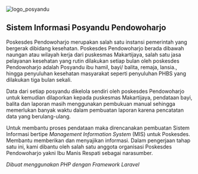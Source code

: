 ![logo_posyandu](https://user-images.githubusercontent.com/71445662/203489733-16f66be7-e5ab-4edc-8ed0-a582a57e1790.svg)

## Sistem Informasi Posyandu Pendowoharjo

Poskesdes Pendowoharjo merupakan salah satu instansi pemerintah yang bergerak dibidang kesehatan. Poskesdes Pendowoharjo berada dibawah naungan atau wilayah kerja dari puskesmas Makartijaya, salah satu jasa pelayanan kesehatan yang rutin dilakukan setiap bulan oleh poskesdes Pendowoharjo adalah Posyandu ibu hamil, bayi/ balita, remaja, lansia., hingga penyuluhan kesehatan masyarakat seperti penyuluhan PHBS yang dilakukan tiga bulan sekali. 

Data dari setiap posyandu dikelola sendiri oleh poskesdes Pendowoharjo untuk kemudian dilaporkan kepada puskesmas Makartijaya, pendataan bayi, balita dan laporan masih menggunakan pembukuan manual sehingga memerlukan banyak waktu dalam pembuatan laporan karena pencatatan data yang berulang-ulang. 

Untuk membantu proses pendataan maka direncanakan pembuatan Sistem Informasi bertipe *Management Information System* (MIS) untuk Poskesdes. Membantu memberikan dan menyajikan informasi. Dalam pengerjaan tahap satu ini, kami dibantu oleh salah satu anggota organisasi Poskesdes Pendowoharjo yakni Ibu Manis Respati sebagai narasumber.

*Dibuat menggunakan PHP dengan Framework Laravel*
